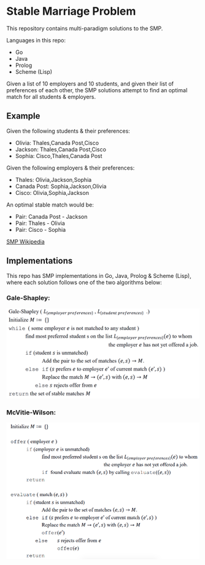 # Stable Marriage Problem

This repository contains multi-paradigm solutions to the SMP. 

Languages in this repo: 
* Go
* Java
* Prolog
* Scheme (Lisp) 

Given a list of 10 employers and 10 students, and given their list of preferences of each other, the SMP solutions attempt to find an optimal match for all students & employers. 

## Example 
Given the following students & their preferences:
* Olivia: Thales,Canada Post,Cisco
* Jackson: Thales,Canada Post,Cisco
* Sophia: Cisco,Thales,Canada Post 

Given the following employers & their preferences:
* Thales: Olivia,Jackson,Sophia
* Canada Post: Sophia,Jackson,Olivia
* Cisco: Olivia,Sophia,Jackson 

An optimal stable match would be: 
* Pair: Canada Post - Jackson
* Pair: Thales - Olivia
* Pair: Cisco - Sophia 

[SMP Wikipedia](https://en.wikipedia.org/wiki/Stable_marriage_problem)

## Implementations 

This repo has SMP implementations in Go, Java, Prolog & Scheme (Lisp), where each solution follows one of the two algorithms below: 

### Gale-Shapley:  
![gs](imgs/gs.png)

### McVitie-Wilson: 
![mw](imgs/mw.png)


